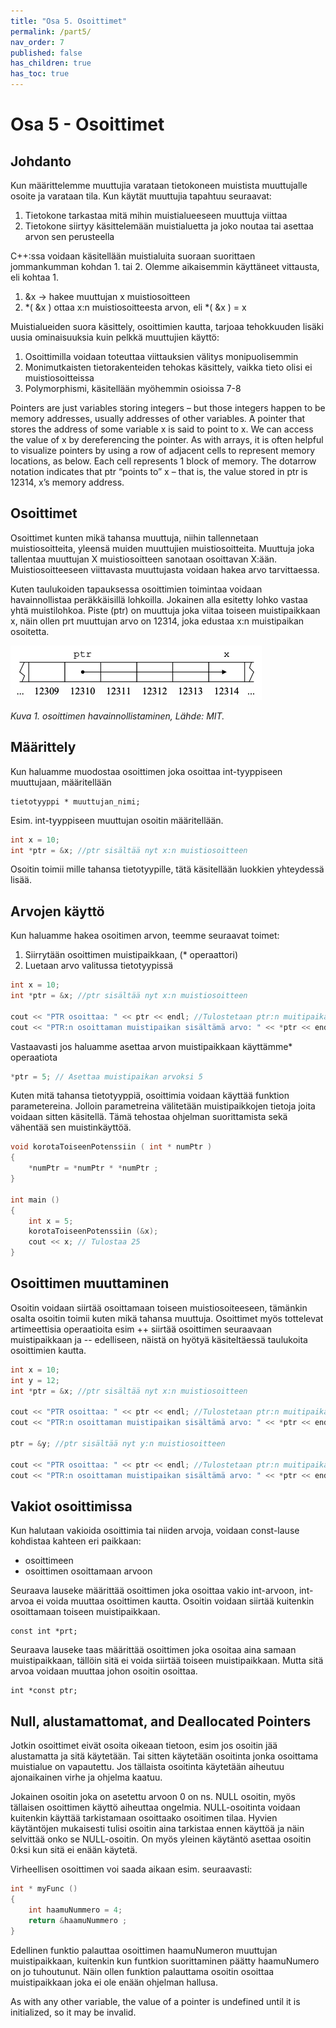 ```yaml
---
title: "Osa 5. Osoittimet"
permalink: /part5/
nav_order: 7
published: false
has_children: true
has_toc: true
---
```


# Osa 5 - Osoittimet

## Johdanto

Kun määrittelemme muuttujia varataan tietokoneen muistista muuttujalle osoite ja varataan tila.
Kun käytät muuttujia tapahtuu seuraavat:
1. Tietokone tarkastaa mitä mihin muistialueeseen muuttuja viittaa
2. Tietokone siirtyy käsittelemään muistialuetta ja joko noutaa tai asettaa arvon sen perusteella

C++:ssa voidaan käsitellään muistialuita suoraan suorittaen jommankumman kohdan 1. tai 2. Olemme aikaisemmin käyttäneet vittausta, eli kohtaa 1.

1. &x -> hakee muuttujan x muistiosoitteen
2. *( &x ) ottaa x:n muistiosoitteesta arvon, eli *( &x ) = x

Muistialueiden suora käsittely, osoittimien kautta, tarjoaa tehokkuuden lisäki uusia ominaisuuksia kuin pelkkä muuttujien käyttö:

1. Osoittimilla voidaan toteuttaa viittauksien välitys monipuolisemmin
2. Monimutkaisten tietorakenteiden tehokas käsittely, vaikka tieto olisi ei muistiosoitteissa
3. Polymorphismi, käsitellään myöhemmin osioissa 7-8



Pointers are just variables storing integers – but those integers happen to be memory addresses, usually addresses of other variables. A pointer that stores the address of some
variable x is said to point to x. We can access the value of x by dereferencing the pointer.
As with arrays, it is often helpful to visualize pointers by using a row of adjacent cells to
represent memory locations, as below. Each cell represents 1 block of memory. The dotarrow notation indicates that ptr “points to” x – that is, the value stored in ptr is 12314,
x’s memory address. 

## Osoittimet

Osoittimet kunten mikä tahansa muuttuja, niihin tallennetaan muistiosoitteita, yleensä muiden muuttujien muistiosoitteita. Muuttuja joka tallentaa muuttujan X muistiosoitteen sanotaan osoittavan X:ään. Muistiosoitteeseen viittavasta muuttujasta voidaan hakea arvo tarvittaessa.

Kuten taulukoiden tapauksessa osoittimien toimintaa voidaan havainnollistaa peräkkäisillä lohkoilla. Jokainen alla esitetty lohko vastaa yhtä muistilohkoa. Piste (ptr) on muuttuja joka viitaa toiseen muistipaikkaan x, näin ollen prt muuttujan arvo on 12314, joka edustaa x:n muistipaikan osoitetta.

![](2020-05-29-12-17-54.png)

_Kuva 1. osoittimen havainnollistaminen, Lähde: MIT._

## Määrittely

Kun haluamme muodostaa osoittimen joka osoittaa int-tyyppiseen muuttujaan, määritellään

```
tietotyyppi * muuttujan_nimi;
```

Esim. int-tyyppiseen muuttujan osoitin määritellään.

```c++
int x = 10; 
int *ptr = &x; //ptr sisältää nyt x:n muistiosoitteen
```

Osoitin toimii mille tahansa tietotyypille, tätä käsitellään luokkien yhteydessä lisää.

## Arvojen käyttö

Kun haluamme hakea osoitimen arvon, teemme seuraavat toimet:
1. Siirrytään osoittimen muistipaikkaan, (* operaattori)
2. Luetaan arvo valitussa tietotyypissä

```c++
int x = 10; 
int *ptr = &x; //ptr sisältää nyt x:n muistiosoitteen

cout << "PTR osoittaa: " << ptr << endl; //Tulostetaan ptr:n muitipaikan osoite
cout << "PTR:n osoittaman muistipaikan sisältämä arvo: " << *ptr << endl; //Tulostetaan ptr:n arvo käyttäen * operaatiolla
```

Vastaavasti jos haluamme asettaa arvon muistipaikkaan käyttämme* operaatiota

```c++
*ptr = 5; // Asettaa muistipaikan arvoksi 5
```

Kuten mitä tahansa tietotyyppiä, osoittimia voidaan käyttää funktion parametereina. Jolloin parametreina välitetään muistipaikkojen tietoja joita voidaan sitten käsitellä. Tämä tehostaa ohjelman suorittamista sekä vähentää sen muistinkäyttöä.

```c++
void korotaToiseenPotenssiin ( int * numPtr ) 
{
    *numPtr = *numPtr * *numPtr ;
}

int main () 
{
    int x = 5;
    korotaToiseenPotenssiin (&x);
    cout << x; // Tulostaa 25
}
```

## Osoittimen muuttaminen

Osoitin voidaan siirtää osoittamaan toiseen muistiosoiteeseen, tämänkin osalta osoitin toimii kuten mikä tahansa muuttuja. Osoittimet myös tottelevat artimeettisia operaatioita esim ++ siirtää osoittimen seuraavaan muistipaikkaan ja -- edelliseen, näistä on hyötyä käsiteltäessä taulukoita osoittimien kautta.

```c++
int x = 10; 
int y = 12;
int *ptr = &x; //ptr sisältää nyt x:n muistiosoitteen

cout << "PTR osoittaa: " << ptr << endl; //Tulostetaan ptr:n muitipaikan osoite
cout << "PTR:n osoittaman muistipaikan sisältämä arvo: " << *ptr << endl; //Tulostetaan ptr:n arvo käyttäen * operaatiolla

ptr = &y; //ptr sisältää nyt y:n muistiosoitteen

cout << "PTR osoittaa: " << ptr << endl; //Tulostetaan ptr:n muitipaikan osoite
cout << "PTR:n osoittaman muistipaikan sisältämä arvo: " << *ptr << endl; //Tulostetaan ptr:n arvo käyttäen * operaatiolla
```


## Vakiot osoittimissa

Kun halutaan vakioida osoittimia tai niiden arvoja, voidaan const-lause kohdistaa kahteen eri paikkaan:
- osoittimeen
- osoittimen osoittamaan arvoon

Seuraava lauseke määrittää osoittimen joka osoittaa vakio int-arvoon, int-arvoa ei voida muuttaa osoittimen kautta. Osoitin voidaan siirtää kuitenkin osoittamaan toiseen muistipaikkaan.
```
const int *prt;
```

Seuraava lauseke taas määrittää osoittimen joka osoitaa aina samaan muistipaikkaan, tällöin sitä ei voida siirtää toiseen muistipaikkaan. Mutta sitä arvoa voidaan muuttaa johon osoitin osoittaa.
```
int *const ptr;
```


## Null, alustamattomat, and Deallocated Pointers

Jotkin osoittimet eivät osoita oikeaan tietoon, esim jos osoitin jää alustamatta ja sitä käytetään. Tai sitten käytetään osoitinta jonka osoittama muistialue on vapautettu. Jos tällaista osoitinta käytetään aiheutuu ajonaikainen virhe ja ohjelma kaatuu.

Jokainen osoitin joka on asetettu arvoon 0 on ns. NULL osoitin, myös tällaisen osoittimen käyttö aiheuttaa ongelmia. NULL-osoitinta voidaan kuitenkin käyttää tarkistamaan osoittaako osoitimen tilaa. Hyvien käytäntöjen mukaisesti tulisi osoitin aina tarkistaa ennen käyttöä ja näin selvittää onko se NULL-osoitin. On myös yleinen käytäntö asettaa osoitin 0:ksi kun sitä ei enään käytetä.

Virheellisen osoittimen voi saada aikaan esim. seuraavasti:

```c++
int * myFunc () 
{
    int haamuNummero = 4;
    return &haamuNummero ;
}

```

Edellinen funktio palauttaa osoittimen haamuNumeron muuttujan muistipaikkaan, kuitenkin kun funtkion suorittaminen päätty haamuNumero on jo tuhoutunut. Näin ollen funktion palauttama osoitin osoittaa muistipaikkaan joka ei ole enään ohjelman hallusa.


As with any other variable, the value of a pointer is undefined until it is initialized, so it
may be invalid. 